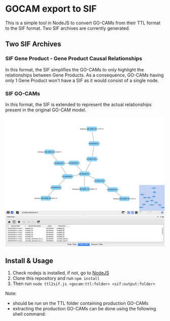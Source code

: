 # GOCAM export to SIF
This is a simple tool in NodeJS to convert GO-CAMs from their TTL format to the SIF format. Two SIF archives are currently generated.

## Two SIF Archives

### SIF Gene Product - Gene Product Causal Relationships
In this format, the SIF simplifies the GO-CAMs to only highlight the relationships between Gene Products. As a consequence, GO-CAMs having only 1 Gene Product won't have a SIF as it would consist of a single node.

### SIF GO-CAMs
In this format, the SIF is extended to represent the actual relationships present in the original GO-CAM model.

![SIF GO-CAMs example view in Cytoscape](assets/SIF-GO-CAMs.png)

## Install & Usage

1. Check nodejs is installed, if not, go to [NodeJS](http://www.nodejs.org)
2. Clone this repository and run ```npm install```
3. Then run ```node ttl2sif.js <gocam:ttl:folder> <sif:output:folder>```

Note: 
* should be run on the TTL folder containing production GO-CAMs
* extracting the production GO-CAMs can be done using the following shell command:
```

```
